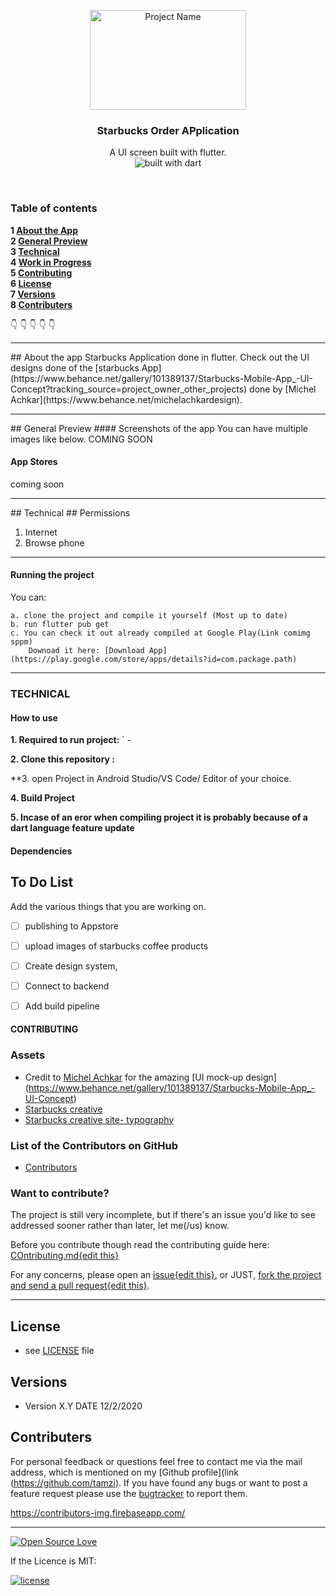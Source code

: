 <p align="center">
  <a href="https://github.com/yourUserName/YourProjectName">
    <img src="https://raw.githubusercontent.com/tamzi/ReadMe-MasterTemplates/master/android/art/readmEmasterTemplatesAndroid.jpg" alt="Project Name" width=250 height=160>
  </a>
  <h3 align="center">Starbucks Order APplication</h3>

  <p align="center">
    A UI screen built with flutter.
    <br>
     <img src="https://img.shields.io/badge/dart-coded%20in%20dart-blue" alt="built with dart">
    <br>
    </p>
</p>

<br>

### Table of contents

**1 [About the App](#about-the-app)**<br>
**2 [General Preview](#general-preview)**<br>
**3 [Technical](#technical)**<br>
**4 [Work in Progress](#work-in-progress)**<br>
**5 [Contributing](#contributing)**<br>
**6 [License](#license)**<br>
**7 [Versions](#versions)**<br>
**8 [Contributers](#contributers)**<br>

:point_down: :point_down: :point_down: :point_down: :point_down:


<hr>
## About the app
Starbucks Application done in flutter.
Check out the UI designs done of the [starbucks App](https://www.behance.net/gallery/101389137/Starbucks-Mobile-App_-UI-Concept?tracking_source=project_owner_other_projects) done by [Michel Achkar](https://www.behance.net/michelachkardesign).

<hr>
## General Preview
#### Screenshots of the app
You can have multiple images like below.
 COMING SOON


#### App Stores
coming soon

<hr>
## Technical
## Permissions

1. Internet
2. Browse phone

<hr>

#### Running the project
You can:

    a. clone the project and compile it yourself (Most up to date)
    b. run flutter pub get
    c. You can check it out already compiled at Google Play(Link comimg sppm)
        Downoad it here: [Download App](https://play.google.com/store/apps/details?id=com.package.path)

<hr>

### TECHNICAL

#### How to use

**1. Required to run project:**
       ` -

**2. Clone this repository :**

**3. open Project in Android Studio/VS Code/ Editor of your choice.

**4. Build Project**

**5. Incase of an eror when compiling project it is probably because of a dart language feature update**


#### Dependencies

## To Do List

Add the various things that you are working on.

- [ ] publishing to Appstore
- [ ] upload images of starbucks coffee products
- [ ] Create design system,
- [ ] Connect to backend
- [ ] Add build pipeline


#### CONTRIBUTING
### Assets
* Credit to [Michel Achkar](https://www.behance.net/michelachkardesign) for the amazing [UI mock-up design] (https://www.behance.net/gallery/101389137/Starbucks-Mobile-App_-UI-Concept)
* [Starbucks creative](https://creative.starbucks.com/)
* [Starbucks creative site- typography](https://creative.starbucks.com/typography/)

### List of the Contributors on GitHub
* [Contributors](https://github.com/tamzi/starbucks/graphs/contributors)

### Want to contribute?
The project is still very incomplete, but if there's an issue you'd like to see addressed sooner rather than later, let me(/us) know.

Before you contribute though read the contributing guide here: [COntributing.md{edit this}](https://github.com/tamzi/starbucks_app/contributing.md)

For any concerns, please open an [issue{edit this}](https://github.com/YourUserNameHere/ProjectName/issues), or JUST, [fork the project and send a pull request{edit this}](https://github.com/YourUserNameHere/ProjectName/pulls).

<hr>

## License
* see [LICENSE](https://github.com/tamzi/starbucks/LICENSE.md) file


## Versions
* Version X.Y  DATE 12/2/2020



## Contributers
For personal feedback or questions feel free to contact me via the mail address, which is mentioned on my [Github profile](link (https://github.com/tamzi). If you have found any bugs or want to post a feature request please use the [bugtracker](https://github.com/tamzi/starbucks/issues) to report them.


https://contributors-img.firebaseapp.com/

<hr>

[![Open Source Love](https://badges.frapsoft.com/os/v2/open-source-200x33.png?v=103)](https://github.com/ellerbrock/open-source-badge/)

If the Licence is MIT:

[![license](https://img.shields.io/github/license/mashape/apistatus.svg?style=for-the-badge)]()
